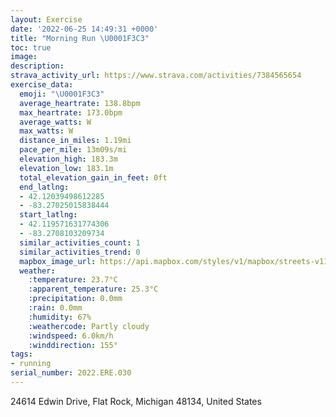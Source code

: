 ```yaml
---
layout: Exercise
date: '2022-06-25 14:49:31 +0000'
title: "Morning Run \U0001F3C3"
toc: true
image:
description:
strava_activity_url: https://www.strava.com/activities/7384565654
exercise_data:
  emoji: "\U0001F3C3"
  average_heartrate: 138.8bpm
  max_heartrate: 173.0bpm
  average_watts: W
  max_watts: W
  distance_in_miles: 1.19mi
  pace_per_mile: 13m09s/mi
  elevation_high: 183.3m
  elevation_low: 183.1m
  total_elevation_gain_in_feet: 0ft
  end_latlng:
  - 42.12039498612285
  - -83.27025015838444
  start_latlng:
  - 42.119571631774306
  - -83.2708103209734
  similar_activities_count: 1
  similar_activities_trend: 0
  mapbox_image_url: https://api.mapbox.com/styles/v1/mapbox/streets-v11/static/path-5+787af2-1.0(ina%60Gpyf%7BNBc%40E%5BKQUOg%40Cg%40%40mBA_%40%40OFONGREf%40%40PDTLZLJXDz%40CnB%40ZCPGJMHSF_%40A_%40I%5DWWQCWAmDBQDOHO%5ECV%3F%5CDZFNRNHDL%40rACnB%40PEPSJYB_%40Ck%40IUCCSMIAa%40CsAAY%40%40BE%40WA%5BBMDKLILEPAr%40DRLTZHv%40DpA%40r%40FNCRM%3FCEAL%5BBg%40Ek%40KSMM%5DI_BFsACOBIDKHOXK%5C%3FZ%40NDJLPRLPHtCA%60AEJCFENg%40%40c%40E_%40M_%40%5BQQEwCEEH%3FJVAXEBK),pin-s-s+e5b22e(-83.27081,42.11957),pin-s-f+89ae00(-83.27024999999999,42.12038999999999)/auto/800x800?access_token=pk.eyJ1Ijoiam9zaGJlY2ttYW4iLCJhIjoiY205eWR2aDd1MWZ6djJrbXc4a3M0bWZleiJ9.XiG9OWkNcZk2QzjJbxLB4A
  weather:
    :temperature: 23.7°C
    :apparent_temperature: 25.3°C
    :precipitation: 0.0mm
    :rain: 0.0mm
    :humidity: 67%
    :weathercode: Partly cloudy
    :windspeed: 6.0km/h
    :winddirection: 155°
tags:
- running
serial_number: 2022.ERE.030
---
```

24614 Edwin Drive, Flat Rock, Michigan 48134, United States
